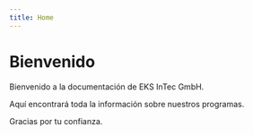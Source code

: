 ```yaml
---
title: Home
---
```





# Bienvenido

Bienvenido a la documentación de EKS InTec GmbH.

Aquí encontrará toda la información sobre nuestros programas.

Gracias por tu confianza.









